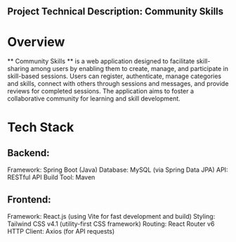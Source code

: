## Project Technical Description: Community Skills
# Overview
** Community Skills ** is a web application designed to facilitate skill-sharing among users by enabling them to create, manage, and participate in skill-based sessions. Users can register, authenticate, manage categories and skills, connect with others through sessions and messages, and provide reviews for completed sessions. The application aims to foster a collaborative community for learning and skill development.

# Tech Stack
## Backend:
Framework: Spring Boot (Java)
Database: MySQL (via Spring Data JPA)
API: RESTful API
Build Tool: Maven

## Frontend:
Framework: React.js (using Vite for fast development and build)
Styling: Tailwind CSS v4.1 (utility-first CSS framework)
Routing: React Router v6
HTTP Client: Axios (for API requests)